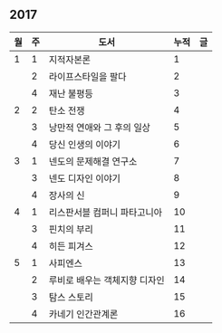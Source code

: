 ## 2017

| 월 | 주 | 도서 | 누적 | 글 |
|---|---|---|---|---|
| 1 | 1 | 지적자본론 | 1 | |
|   | 2 | 라이프스타일을 팔다 | 2 | |
|   | 4 | 재난 불평등 | 3 | |
| 2 | 2 | 탄소 전쟁 | 4 | |
|   | 3 | 낭만적 연애와 그 후의 일상 | 5 | |
|   | 4 | 당신 인생의 이야기 | 6 | |
| 3 | 1 | 넨도의 문제해결 연구소 | 7 | |
|   | 3 | 넨도 디자인 이야기 | 8 | |
|   | 4 | 장사의 신 | 9 | |
| 4 | 1 | 리스판서블 컴퍼니 파타고니아 | 10 | |
|   | 3 | 핀치의 부리 | 11 | |
|   | 4 | 히든 피겨스 | 12 | |
| 5 | 1 | 사피엔스 | 13 | |
|   | 2 | 루비로 배우는 객체지향 디자인 | 14 | |
|   | 3 | 탐스 스토리 | 15 | |
|   | 4 | 카네기 인간관계론 | 16 | |
